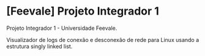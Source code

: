 # [Feevale] Projeto Integrador 1
Projeto Integrador 1 - Universidade Feevale.

Visualizador de logs de conexão e desconexão de rede para Linux usando a estrutura singly linked list.
